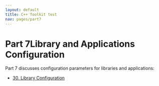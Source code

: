 ```yaml
---
layout: default
title: C++ Toolkit test
nav: pages/part7
---
```


<span class="label">Part 7</span>Library and Applications Configuration
=======================================================================

Part 7 discusses configuration parameters for libraries and applications:

-   [30. Library Configuration](ch_libconfig.html)


